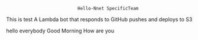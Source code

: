                                Hello-Nnet SpecificTeam
This is test A Lambda bot that responds to GitHub pushes and deploys to S3 

hello everybody 
Good Morning
How are you
